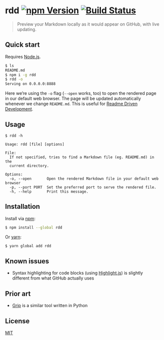 # rdd [![npm Version](https://img.shields.io/npm/v/rdd.svg?style=flat)](https://www.npmjs.org/package/rdd) [![Build Status](https://img.shields.io/travis/yuanqing/rdd.svg?branch=master&style=flat)](https://travis-ci.org/yuanqing/rdd)

> Preview your Markdown locally as it would appear on GitHub, with live updating.

## Quick start

Requires [Node.js](https://nodejs.org/).

```sh
$ ls
README.md
$ npm i -g rdd
$ rdd -o
Serving on 0.0.0.0:8888
```

Here we&rsquo;re using the `-o` flag (`--open` works, too) to open the rendered page in our default web browser. The page will be updated automatically whenever we change `README.md`. This is useful for [Readme Driven Development](http://tom.preston-werner.com/2010/08/23/readme-driven-development.html).

## Usage

```
$ rdd -h

Usage: rdd [file] [options]

File:
  If not specified, tries to find a Markdown file (eg. README.md) in the
  current directory.

Options:
  -o, --open       Open the rendered Markdown file in your default web browser
  -p, --port PORT  Set the preferred port to serve the rendered file.
  -h, --help       Print this message.
```

## Installation

Install via [npm](https://npmjs.com):

```sh
$ npm install --global rdd
```

Or [yarn](https://yarnpkg.com):

```sh
$ yarn global add rdd
```

## Known issues

- Syntax highlighting for code blocks (using [Highlight.js](https://github.com/isagalaev/highlight.js)) is slightly different from what GitHub actually uses

## Prior art

- [Grip](https://github.com/joeyespo/grip) is a similar tool written in Python

## License

[MIT](LICENSE.md)
